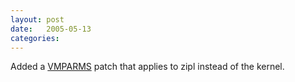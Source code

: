 ```yaml
---
layout: post
date:   2005-05-13
categories:
---
```

Added a <a href="zlinux/vmparms">VMPARMS</a> patch that applies to zipl instead of the kernel.
